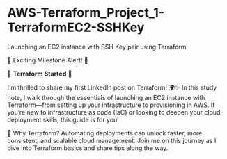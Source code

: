# AWS-Terraform_Project_1-TerraformEC2-SSHKey
Launching an EC2 instance with SSH Key pair using Terraform

🚀 Exciting Milestone Alert! 🚀

🥇 ****Terraform Started**** 🥇 

I'm thrilled to share my first LinkedIn post on Terraform! 🌍✨ In this study note, I walk through the essentials of launching an EC2 instance with Terraform—from setting up your infrastructure to provisioning in AWS. If you’re new to infrastructure as code (IaC) or looking to deepen your cloud deployment skills, this guide is for you!

🌱 Why Terraform? Automating deployments can unlock faster, more consistent, and scalable cloud management. Join me on this journey as I dive into Terraform basics and share tips along the way.
